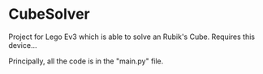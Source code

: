 # CubeSolver
Project for Lego Ev3 which is able to solve an Rubik's Cube. Requires this device...

Principally, all the code is in the "main.py" file.
